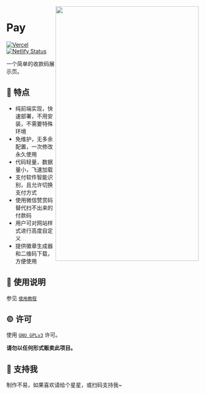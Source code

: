 <img align="right" width="375" height="667" src="https://s2.loli.net/2022/10/02/WNe5Fc9SfXaYDdI.png">

# Pay

[![Vercel](https://vercelbadge.vercel.app/api/alex3236/pay)](https://vercel.com/alex3236/pay) [![Netlify Status](https://api.netlify.com/api/v1/badges/7badc2ac-2e40-4ed2-8df5-704a25fc921d/deploy-status)](https://app.netlify.com/sites/al-pay/deploys)

一个简单的收款码展示页。

## 🚀 特点

- 纯前端实现，快速部署，不用安装，不需要特殊环境
- 免维护，无多余配置，一次修改永久使用
- 代码轻量，数据量小，飞速加载 
- 支付软件智能识别，且允许切换支付方式
- 使用微信赞赏码替代扫不出来的付款码
- 用户可对网站样式进行高度自定义
- 提供徽章生成器和二维码下载，方便使用

## 📃 使用说明
参见 [`使用教程`](docs/tutorial.md)

## ©️ 许可
使用 [`GNU GPLv3`](https://www.gnu.org/licenses/gpl-3.0.html) 许可。

**请勿以任何形式贩卖此项目。**

## 🌟 支持我

制作不易，如果喜欢请给个星星，或扫码支持我~
